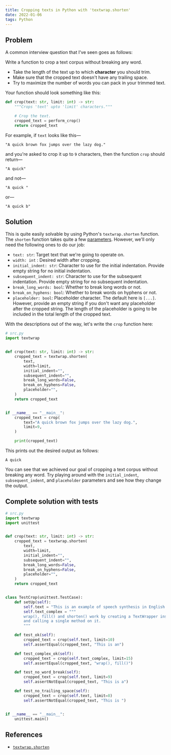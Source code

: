```yaml
---
title: Cropping texts in Python with 'textwrap.shorten'
date: 2022-01-06
tags: Python
---
```


## Problem

A common interview question that I've seen goes as follows:

Write a function to crop a text corpus without breaking any word.

* Take the length of the text up to which **character** you should trim.
* Make sure that the cropped text doesn't have any trailing space.
* Try to maximize the number of words you can pack in your trimmed text.

Your function should look something like this:

```python
def crop(text: str, limit: int) -> str:
    """Crops 'text' upto 'limit' characters."""

    # Crop the text.
    cropped_text = perform_crop()
    return cropped_text
```

For example, if `text` looks like this—

```
"A quick brown fox jumps over the lazy dog."
```

and you're asked to crop it up to `9` characters, then the function `crop` should return—

```
"A quick"
```

and not—

```
"A quick "
```

or—

```
"A quick b"
```

## Solution

This is quite easily solvable by using Python's `textwrap.shorten` function. The `shorten` function takes quite a few [parameters](https://docs.python.org/3/library/textwrap.html#textwrap.shorten). However, we'll only need the following ones to do our job:

* `text: str`: Target text that we're going to operate on.
* `width: int` : Desired width after cropping.
* `initial_indent: str`: Character to use for the initial indentation. Provide empty string for no initial indentation.
* `subsequent_indent: str`: Character to use for the subsequent indentation. Provide empty string for no subsequent indentation.
* `break_long_words: bool`: Whether to break long words or not.
* `break_on_hyphens: bool`: Whether to break words on hyphens or not.
* `placeholder: bool`: Placeholder character. The default here is `[...]`. However, provide an empty string if you don't want any placeholder after the cropped string. The length of the placeholder is going to be included in the total length of the cropped text.

With the descriptions out of the way, let's write the `crop` function here:

```python
# src.py
import textwrap


def crop(text: str, limit: int) -> str:
    cropped_text = textwrap.shorten(
        text,
        width=limit,
        initial_indent="",
        subsequent_indent="",
        break_long_words=False,
        break_on_hyphens=False,
        placeholder="",
    )
    return cropped_text


if __name__ == "__main__":
    cropped_text = crop(
        text="A quick brown fox jumps over the lazy dog.",
        limit=9,
    )

    print(cropped_text)
```

This prints out the desired output as follows:

```
A quick
```

You can see that we achieved our goal of cropping a text corpus without breaking any word. Try playing around with the `initial_indent`, `subsequent_indent`, and `placeholder` parameters and see how they change the output.

## Complete solution with tests

```python
# src.py
import textwrap
import unittest


def crop(text: str, limit: int) -> str:
    cropped_text = textwrap.shorten(
        text,
        width=limit,
        initial_indent="",
        subsequent_indent="",
        break_long_words=False,
        break_on_hyphens=False,
        placeholder="",
    )
    return cropped_text


class TestCrop(unittest.TestCase):
    def setUp(self):
        self.text = "This is an example of speech synthesis in English."
        self.text_complex = """
        wrap(), fill() and shorten() work by creating a TextWrapper instance
        and calling a single method on it.
        """

    def test_ok(self):
        cropped_text = crop(self.text, limit=10)
        self.assertEqual(cropped_text, "This is an")

    def test_complex_ok(self):
        cropped_text = crop(self.text_complex, limit=15)
        self.assertEqual(cropped_text, "wrap(), fill()")

    def test_no_word_break(self):
        cropped_text = crop(self.text, limit=9)
        self.assertNotEqual(cropped_text, "This is a")

    def test_no_trailing_space(self):
        cropped_text = crop(self.text, limit=8)
        self.assertNotEqual(cropped_text, "This is ")


if __name__ == "__main__":
    unittest.main()
```

## References

* [`textwrap.shorten`](https://docs.python.org/3/library/textwrap.html#textwrap.shorten)
